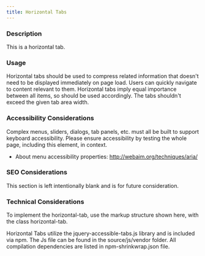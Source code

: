 ```yaml
--- 
title: Horizontal Tabs 
---
```


### Description
This is a horizontal tab.

### Usage
Horizontal tabs should be used to compress related information that doesn't need to be displayed immediately on page load. Users can quickly navigate to content relevant to them. Horizontal tabs imply equal importance between all items, so should be used accordingly. The tabs shouldn't exceed the given tab area width.

### Accessibility Considerations
Complex menus, sliders, dialogs, tab panels, etc. must all be built to support keyboard accessibility. Please ensure accessibility by testing the whole page, including this element, in context.

* About menu accessibility properties: http://webaim.org/techniques/aria/

### SEO Considerations
This section is left intentionally blank and is for future consideration.

### Technical Considerations
To implement the horizontal-tab, use the markup structure shown here, with the class horizontal-tab.

Horizontal Tabs utilize the jquery-accessible-tabs.js library and is included via npm. The Js file can be found in the source/js/vendor folder. All compilation dependencies are listed in npm-shrinkwrap.json file.
